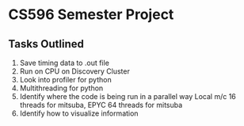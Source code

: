 # CS596 Semester Project 

## Tasks Outlined
1. Save timing data to .out file
2. Run on CPU on Discovery Cluster
3. Look into profiler for python
4. Multithreading for python
5. Identify where the code is being run in a parallel way
	Local m/c 16 threads for mitsuba, EPYC 64 threads for mitsuba
6. Identify how to visualize information


